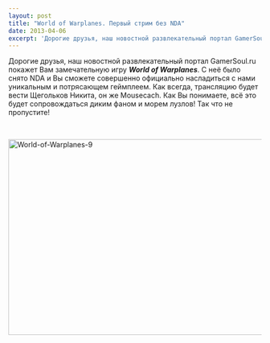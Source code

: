 ```yaml
---
layout: post
title: "World of Warplanes. Первый стрим без NDA"
date: 2013-04-06
excerpt: 'Дорогие друзья, наш новостной развлекательный портал GamerSoul.ru покажет Вам замечательную игру World of Warplanes. С неё было снято NDA и Вы сможете совершенно официально насладиться с нами уникальным и потрясающем геймплеем. Как всегда, трансляцию будет вести Щегольков Никита, он же Mousecach...'
---
```


Дорогие друзья, наш новостной развлекательный портал GamerSoul.ru покажет Вам замечательную игру <em><strong>World of Warplanes</strong></em>. С неё было снято NDA и Вы сможете совершенно официально насладиться с нами уникальным и потрясающем геймплеем. Как всегда, трансляцию будет вести Щегольков Никита, он же Mousecach. Как Вы понимаете, всё это будет сопровождаться диким фаном и морем лузлов! Так что не пропустите!

&nbsp;

<a href="http://gamersoul.ru/wp-content/uploads/2013/04/World-of-Warplanes-9.jpg"><img class="wp-image-1885 aligncenter" alt="World-of-Warplanes-9" src="http://gamersoul.ru/wp-content/uploads/2013/04/World-of-Warplanes-9.jpg" width="691" height="389" /></a>